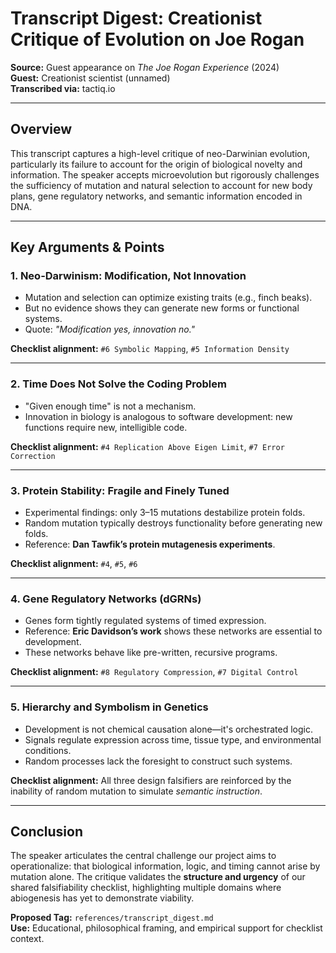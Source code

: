 # Transcript Digest: Creationist Critique of Evolution on Joe Rogan

**Source:** Guest appearance on *The Joe Rogan Experience* (2024)  
**Guest:** Creationist scientist (unnamed)  
**Transcribed via:** tactiq.io

---

## Overview

This transcript captures a high-level critique of neo-Darwinian evolution, 
particularly its failure to account for the origin of biological novelty and 
information. The speaker accepts microevolution but rigorously challenges the 
sufficiency of mutation and natural selection to account for new body plans, 
gene regulatory networks, and semantic information encoded in DNA.

---

## Key Arguments & Points

### 1. **Neo-Darwinism: Modification, Not Innovation**

- Mutation and selection can optimize existing traits (e.g., finch beaks).
- But no evidence shows they can generate new forms or functional systems.
- Quote: *"Modification yes, innovation no."*

**Checklist alignment:** `#6 Symbolic Mapping`, `#5 Information Density`

---

### 2. **Time Does Not Solve the Coding Problem**

- "Given enough time" is not a mechanism.
- Innovation in biology is analogous to software development:
  new functions require new, intelligible code.

**Checklist alignment:** `#4 Replication Above Eigen Limit`, 
`#7 Error Correction`

---

### 3. **Protein Stability: Fragile and Finely Tuned**

- Experimental findings: only 3–15 mutations destabilize protein folds.
- Random mutation typically destroys functionality before generating new folds.
- Reference: **Dan Tawfik’s protein mutagenesis experiments**.

**Checklist alignment:** `#4`, `#5`, `#6`

---

### 4. **Gene Regulatory Networks (dGRNs)**

- Genes form tightly regulated systems of timed expression.
- Reference: **Eric Davidson’s work** shows these networks are essential 
  to development.
- These networks behave like pre-written, recursive programs.

**Checklist alignment:** `#8 Regulatory Compression`, `#7 Digital Control`

---

### 5. **Hierarchy and Symbolism in Genetics**

- Development is not chemical causation alone—it's orchestrated logic.
- Signals regulate expression across time, tissue type, and environmental 
  conditions.
- Random processes lack the foresight to construct such systems.

**Checklist alignment:** All three design falsifiers are reinforced by the 
inability of random mutation to simulate *semantic instruction*.

---

## Conclusion

The speaker articulates the central challenge our project aims to 
operationalize: that biological information, logic, and timing cannot 
arise by mutation alone. The critique validates the **structure and urgency** 
of our shared falsifiability checklist, highlighting multiple domains where 
abiogenesis has yet to demonstrate viability.

**Proposed Tag:** `references/transcript_digest.md`  
**Use:** Educational, philosophical framing, and empirical support for 
checklist context.

